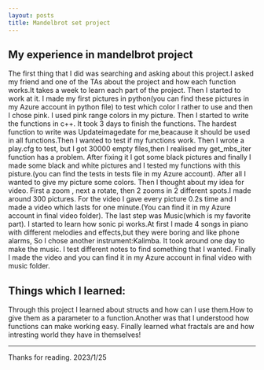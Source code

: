 ```yaml
---
layout: posts
title: Mandelbrot set project
---
```


## My experience in mandelbrot project
The first thing that I did was searching and asking about this project.I asked my friend and one of the TAs about the project and how each function works.It takes a week to learn each part of the project. Then I started to work at it. I made my first pictures in python(you can find these pictures in my Azure account in python file) to test which color I rather to use and then I chose pink. I used pink range colors in my picture.
Then I started to write the functions in c++. It took 3 days to finish the functions. The hardest function to write was Updateimagedate for me,beacause it should be used in all functions.Then I wanted to test if  my functions work. Then I wrote a play.cfg to test, but I got 30000 empty files,then I realised my get_mbs_iter function has a problem. After fixing it I got some black pictures and finally I made some black and white pictures and I tested my functions with this pisture.(you can find the tests in tests file in my Azure account).
After all I wanted to give my picture some colors.
Then I thought about my idea for video. First a zoom , next a rotate, then 2 zooms in 2 different spots.I made around 300 pictures. For the video I gave every picture 0.2s time and I made a video which lasts for one minute.(You can find it in my Azure account in final video folder).
The last step was Music(which is my favorite part). I started to learn how sonic pi works.At first I made 4 songs in piano with different melodies and effects,but they were boring and like phone alarms, So I chose another instrument:Kalimba.
It took around one day to make the music. I test different notes to find something that I wanted.
Finally I made the video and you can find it in my Azure account in final video with music folder.

## Things which I learned:
Through this project I learned about structs and how can I use them.How to give them as a parameter to a function.Another was that I understood how functions can make working easy. Finally learned what fractals are and how intresting world they have in themselves!

---
Thanks for reading.
2023/1/25
